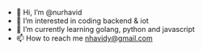 - 👋 Hi, I’m @nurhavid
- 👀 I’m interested in coding backend & iot
- 🌱 I’m currently learning golang, python and javascript
- 📫 How to reach me nhavidy@gmail.com

<!---
nurhavid/nurhavid is a ✨ special ✨ repository because its `README.md` (this file) appears on your GitHub profile.
You can click the Preview link to take a look at your changes.
--->
